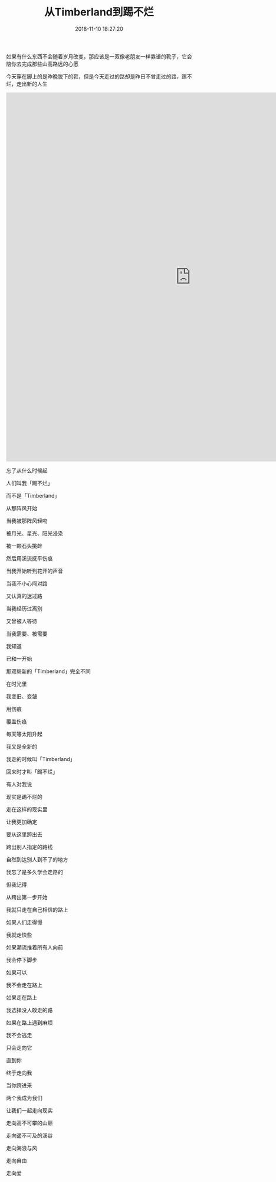 ﻿---
title: '从Timberland到踢不烂'
catalog: true
date: 2018-11-10 18:27:20
subtitle:
header-img: '/img/header_img/Timberland.jpg'
categories:
- 人生感悟
tags:
- 随笔
---
如果有什么东西不会随着岁月改变，那应该是一双像老朋友一样靠谱的靴子，它会陪你去完成那些山高路远的心愿

今天穿在脚上的是昨晚脱下的鞋，但是今天走过的路却是昨日不曾走过的路，踢不烂，走出新的人生
<iframe 
	height=1000 width=1000 
	src="https://v.qq.com/x/page/u0761ilpwak.html" 
	frameborder=0 allowfullscreen>
</iframe>

忘了从什么时候起

人们叫我「踢不烂」

而不是「Timberland」

从那阵风开始

当我被那阵风轻吻

被月光、星光、阳光浸染

被一颗石头挑衅

然后用溪流抚平伤痕

当我开始听到花开的声音

当我不小心闯对路

又认真的迷过路

当我经历过离别

又曾被人等待

当我需要、被需要

我知道

已和一开始

那双崭新的「Timberland」完全不同

在时光里

我变旧、变皱

用伤痕

覆盖伤痕

每天等太阳升起

我又是全新的

我走的时候叫「Timberland」

回来时才叫「踢不烂」



有人对我说

现实是踢不烂的

走在这样的现实里

让我更加确定

要从这里跨出去

跨出别人指定的路线

自然到达别人到不了的地方

我忘了是多久学会走路的

但我记得

从跨出第一步开始

我就只走在自己相信的路上

如果人们走得慢

我就走快些

如果潮流推着所有人向前

我会停下脚步

如果可以

我不会走在路上

如果走在路上

我选择没人敢走的路

如果在路上遇到麻烦

我不会逃走

只会走向它

直到你

终于走向我

当你跨进来

两个我成为我们

让我们一起走向现实

走向高不可攀的山巅

走向遥不可及的溪谷

走向海浪与风

走向自由

走向爱